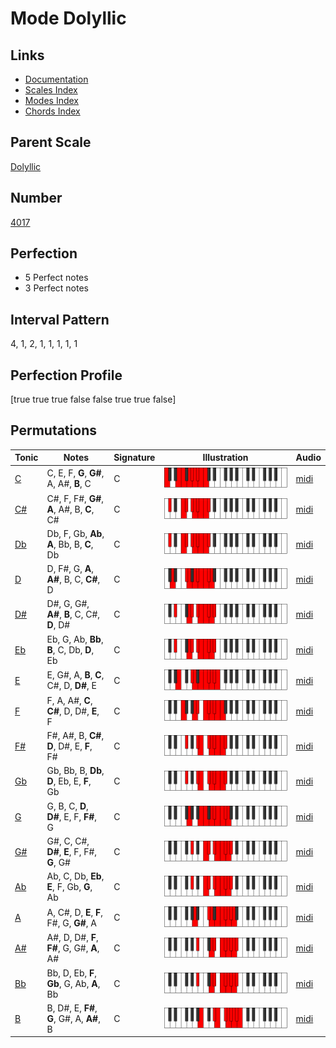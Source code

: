 # Mode Dolyllic

## Links

- [Documentation](index.md)
- [Scales Index](Scales.md)
- [Modes Index](Modes.md)
- [Chords Index](Chords.md)

## Parent Scale

[Dolyllic](ScaleDolyllic.md)

## Number

[4017](https://ianring.com/musictheory/scales/4017)

## Perfection

- 5 Perfect notes
- 3 Perfect notes

## Interval Pattern

4, 1, 2, 1, 1, 1, 1, 1

## Perfection Profile

[true true true false false true true false]

## Permutations

| Tonic | Notes | Signature | Illustration | Audio |
|-------|-------|-----------|--------------|-------|
| [C](ModeCNaturalDolyllic.md) | C, E, F, **G**, **G#**, A, A#, **B**, C | C | ![CNaturalDolyllic](ModeCNaturalDolyllic.png) | [midi](https://github.com/edipermadi/music/blob/main/docs/ModeCNaturalDolyllic.mid?raw=true) |
| [C#](ModeCSharpDolyllic.md) | C#, F, F#, **G#**, **A**, A#, B, **C**, C# | C | ![CSharpDolyllic](ModeCSharpDolyllic.png) | [midi](https://github.com/edipermadi/music/blob/main/docs/ModeCSharpDolyllic.mid?raw=true) |
| [Db](ModeDFlatDolyllic.md) | Db, F, Gb, **Ab**, **A**, Bb, B, **C**, Db | C | ![DFlatDolyllic](ModeDFlatDolyllic.png) | [midi](https://github.com/edipermadi/music/blob/main/docs/ModeDFlatDolyllic.mid?raw=true) |
| [D](ModeDNaturalDolyllic.md) | D, F#, G, **A**, **A#**, B, C, **C#**, D | C | ![DNaturalDolyllic](ModeDNaturalDolyllic.png) | [midi](https://github.com/edipermadi/music/blob/main/docs/ModeDNaturalDolyllic.mid?raw=true) |
| [D#](ModeDSharpDolyllic.md) | D#, G, G#, **A#**, **B**, C, C#, **D**, D# | C | ![DSharpDolyllic](ModeDSharpDolyllic.png) | [midi](https://github.com/edipermadi/music/blob/main/docs/ModeDSharpDolyllic.mid?raw=true) |
| [Eb](ModeEFlatDolyllic.md) | Eb, G, Ab, **Bb**, **B**, C, Db, **D**, Eb | C | ![EFlatDolyllic](ModeEFlatDolyllic.png) | [midi](https://github.com/edipermadi/music/blob/main/docs/ModeEFlatDolyllic.mid?raw=true) |
| [E](ModeENaturalDolyllic.md) | E, G#, A, **B**, **C**, C#, D, **D#**, E | C | ![ENaturalDolyllic](ModeENaturalDolyllic.png) | [midi](https://github.com/edipermadi/music/blob/main/docs/ModeENaturalDolyllic.mid?raw=true) |
| [F](ModeFNaturalDolyllic.md) | F, A, A#, **C**, **C#**, D, D#, **E**, F | C | ![FNaturalDolyllic](ModeFNaturalDolyllic.png) | [midi](https://github.com/edipermadi/music/blob/main/docs/ModeFNaturalDolyllic.mid?raw=true) |
| [F#](ModeFSharpDolyllic.md) | F#, A#, B, **C#**, **D**, D#, E, **F**, F# | C | ![FSharpDolyllic](ModeFSharpDolyllic.png) | [midi](https://github.com/edipermadi/music/blob/main/docs/ModeFSharpDolyllic.mid?raw=true) |
| [Gb](ModeGFlatDolyllic.md) | Gb, Bb, B, **Db**, **D**, Eb, E, **F**, Gb | C | ![GFlatDolyllic](ModeGFlatDolyllic.png) | [midi](https://github.com/edipermadi/music/blob/main/docs/ModeGFlatDolyllic.mid?raw=true) |
| [G](ModeGNaturalDolyllic.md) | G, B, C, **D**, **D#**, E, F, **F#**, G | C | ![GNaturalDolyllic](ModeGNaturalDolyllic.png) | [midi](https://github.com/edipermadi/music/blob/main/docs/ModeGNaturalDolyllic.mid?raw=true) |
| [G#](ModeGSharpDolyllic.md) | G#, C, C#, **D#**, **E**, F, F#, **G**, G# | C | ![GSharpDolyllic](ModeGSharpDolyllic.png) | [midi](https://github.com/edipermadi/music/blob/main/docs/ModeGSharpDolyllic.mid?raw=true) |
| [Ab](ModeAFlatDolyllic.md) | Ab, C, Db, **Eb**, **E**, F, Gb, **G**, Ab | C | ![AFlatDolyllic](ModeAFlatDolyllic.png) | [midi](https://github.com/edipermadi/music/blob/main/docs/ModeAFlatDolyllic.mid?raw=true) |
| [A](ModeANaturalDolyllic.md) | A, C#, D, **E**, **F**, F#, G, **G#**, A | C | ![ANaturalDolyllic](ModeANaturalDolyllic.png) | [midi](https://github.com/edipermadi/music/blob/main/docs/ModeANaturalDolyllic.mid?raw=true) |
| [A#](ModeASharpDolyllic.md) | A#, D, D#, **F**, **F#**, G, G#, **A**, A# | C | ![ASharpDolyllic](ModeASharpDolyllic.png) | [midi](https://github.com/edipermadi/music/blob/main/docs/ModeASharpDolyllic.mid?raw=true) |
| [Bb](ModeBFlatDolyllic.md) | Bb, D, Eb, **F**, **Gb**, G, Ab, **A**, Bb | C | ![BFlatDolyllic](ModeBFlatDolyllic.png) | [midi](https://github.com/edipermadi/music/blob/main/docs/ModeBFlatDolyllic.mid?raw=true) |
| [B](ModeBNaturalDolyllic.md) | B, D#, E, **F#**, **G**, G#, A, **A#**, B | C | ![BNaturalDolyllic](ModeBNaturalDolyllic.png) | [midi](https://github.com/edipermadi/music/blob/main/docs/ModeBNaturalDolyllic.mid?raw=true) |
